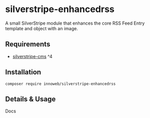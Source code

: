 # silverstripe-enhancedrss

A small SilverStripe module that enhances the core RSS Feed Entry template and object with an image.

## Requirements

* [silverstripe-cms](https://github.com/silverstripe/silverstripe-cms) ^4

## Installation

`composer require innoweb/silverstripe-enhancedrss`

## Details & Usage

Docs
